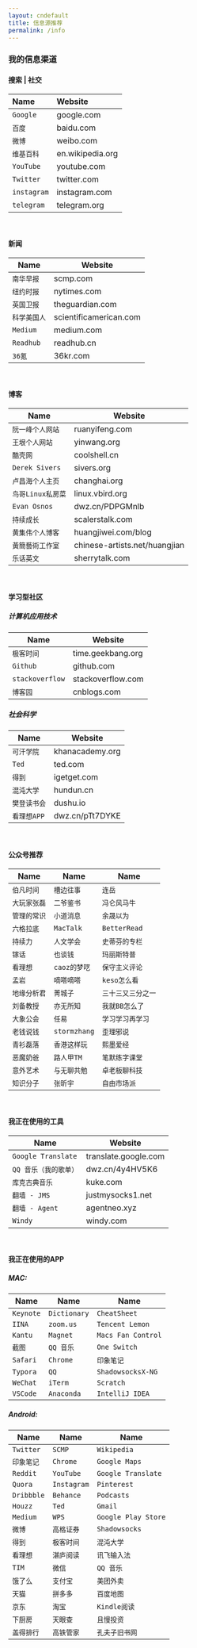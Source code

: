 ```yaml
---
layout: cndefault
title: 信息源推荐
permalink: /info
---
```


### 我的信息渠道

#### 搜索 | 社交

Name       | Website            
:---- | :----
`Google`   | google.com         
`百度`      | baidu.com          
`微博`      | weibo.com          
`维基百科`   | en.wikipedia.org   
`YouTube`  | youtube.com        
`Twitter`  | twitter.com        
`instagram`| instagram.com      
`telegram` | telegram.org       

<br>

#### 新闻

| Name       | Website              |
|----------  |----------------------|
| `南华早报`   | scmp.com             |
| `纽约时报`   | nytimes.com          |
| `英国卫报`   | theguardian.com      |
| `科学美国人` | scientificamerican.com|
| `Medium`   | medium.com            |
| `Readhub`  | readhub.cn            |
| `36氪`     | 36kr.com              |

<br>

#### 博客

| Name         | Website              |
|------------  |----------------------|
| `阮一峰个人网站`| ruanyifeng.com       |
| `王垠个人网站` | yinwang.org          |
| `酷壳网`      | coolshell.cn         |
| `Derek Sivers`| sivers.org          |
| `卢昌海个人主页` | changhai.org        |
| `鸟哥Linux私房菜`| linux.vbird.org    |
| `Evan Osnos`  | dwz.cn/PDPGMnlb     |
| `持续成长`     | scalerstalk.com      |
| `黄集伟个人博客`| huangjiwei.com/blog  |
| `黃簡藝術工作室`| chinese-artists.net/huangjian|
| `乐话英文`     | sherrytalk.com       |

<br>

#### 学习型社区

##### 计算机应用技术
| Name         | Website            |
|------------  |--------------------|
| `极客时间`| time.geekbang.org       |
| `Github` | github.com             |
| `stackoverflow`| stackoverflow.com|
| `博客园` | cnblogs.com             |

##### 社会科学
| Name      | Website        |
|-----------|----------------|
| `可汗学院` | khanacademy.org |
| `Ted`     | ted.com        |
| `得到`     | igetget.com    |
| `混沌大学` | hundun.cn       |
| `樊登读书会`| dushu.io       |
| `看理想APP` | dwz.cn/pTt7DYKE|

<br>

#### 公众号推荐
| Name      | Name     | Name    |
|-----------|----------|---------|
| `伯凡时间` | `槽边往事` |`连岳` |
| `大玩家张磊` | `二爷鉴书` |`冯仑风马牛` |
| `管理的常识` | `小道消息` |`余晟以为` |
| `六格拉底` | `MacTalk` |`BetterRead` |
| `持续力` | `人文学会` |`史蒂芬的专栏` |
| `镓话` | `也谈钱` |`玛丽斯特普` |
| `看理想` | `caoz的梦呓` |`保守主义评论` |
| `孟岩` | `嘀嗒嘀嗒` |`keso怎么看` |
| `地缘分析君` | `菁城子` |`三十三又三分之一` |
| `刘备教授` | `亦无所知` |`我就BB怎么了` |
| `大象公会` | `任易` |`学习学习再学习` |
| `老钱说钱` | `stormzhang` |`歪理邪说` |
| `青衫磊落` | `香港这样玩` |`熙墨爱经` |
| `恶魔奶爸` | `路人甲TM` |`笔默练字课堂` |
| `意外艺术` | `与无聊共勉` |`卓老板聊科技` |
| `知识分子` | `张昕宇` |`自由市场派` |

<br>

#### 我正在使用的工具

| Name                 | Website               |
|--------------------  |-----------------------|
| `Google Translate`   | translate.google.com  |
| `QQ 音乐（我的歌单）`   | dwz.cn/4y4HV5K6       |
| `库克古典音乐`         | kuke.com              |
| `翻墙 - JMS`         | justmysocks1.net      |
| `翻墙 - Agent`       | agentneo.xyz          |
| `Windy`             | windy.com             |

<br>

#### 我正在使用的APP

##### MAC:

| Name      | Name     | Name    |
|-----------|----------|----------|
| `Keynote` | `Dictionary` |`CheatSheet` |
| `IINA` | `zoom.us` |`Tencent Lemon` |
| `Kantu` | `Magnet` |`Macs Fan Control` |
| `截图` | `QQ 音乐` |`One Switch` |
| `Safari` | `Chrome` |`印象笔记` |
| `Typora` | `QQ` |`ShadowsocksX-NG` |
| `WeChat` | `iTerm` |`Scratch` |
| `VSCode` | `Anaconda` |`IntelliJ IDEA` |

##### Android:

| Name      | Name     | Name    |
|-----------|----------|----------|
| `Twitter` | `SCMP` |`Wikipedia` |
| `印象笔记` | `Chrome` |`Google Maps` |
| `Reddit` | `YouTube` |`Google Translate` |
| `Quora` | `Instagram` |`Pinterest` |
| `Dribbble` | `Behance` |`Podcasts` |
| `Houzz` | `Ted` |`Gmail` |
| `Medium` |`WPS` |`Google Play Store` |
| `微博` |`高格证券` |`Shadowsocks` |
| `得到` | `极客时间` | `混沌大学` |
|`看理想`|`湛庐阅读`|`讯飞输入法` |
| `TIM` | `微信` | `QQ 音乐` |
| `饿了么` | `支付宝` | `美团外卖` |
| `天猫` | `拼多多` | `百度地图` |
| `京东` | `淘宝` | `Kindle阅读` |
| `下厨房` | `天眼查` | `且慢投资` |
| `盖得排行` | `高铁管家` | `孔夫子旧书网` |